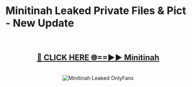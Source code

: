 # Minitinah Leaked Private Files & Pict - New Update
<br>
<div align="center">
<h2><a href="https://mediafilles.blogspot.com/?title=Minitinah" rel="nofollow">🔴 CLICK HERE 🌐==►► Minitinah</a></h2>
<br>
<a href="https://mediafilles.blogspot.com/?title=Minitinah" rel="nofollow" data-target="animated-image.originalLink"><img src="https://i.ibb.co.com/WyWwxjT/player-gif2.gif" alt="Minitinah Leaked OnlyFans" style="max-width: 100%; display: inline-block;" data-target="animated-image.originalImage"></a>
</div>
<br>